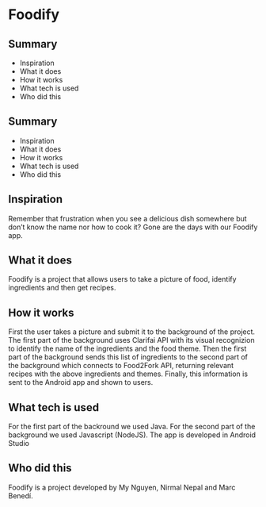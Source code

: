 # Foodify

## Summary
* Inspiration
* What it does
* How it works
* What tech is used
* Who did this

## Summary
* Inspiration
* What it does
* How it works
* What tech is used
* Who did this


## Inspiration
Remember that frustration when you see a delicious dish somewhere but don’t know the name nor how to cook it? Gone are the days with our Foodify app. 

## What it does
Foodify is a project that allows users to take a picture of food, identify ingredients and then get recipes.

## How it works
First the user takes a picture and submit it to the background of the project. The first part of the background uses Clarifai API with its visual recognizion to identify the name of the ingredients and the food theme.
Then the first part of the background sends this list of ingredients to the second part of the background which connects to Food2Fork API, returning relevant recipes with the above ingredients and themes.
Finally, this information is sent to the Android app and shown to users.

## What tech is used
For the first part of the backround we used Java.
For the second part of the background we used Javascript (NodeJS).
The app is developed in Android Studio

## Who did this
Foodify is a project developed by My Nguyen, Nirmal Nepal and Marc Benedí.

